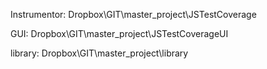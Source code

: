 Instrumentor: Dropbox\GIT\master_project\JSTestCoverage

GUI: Dropbox\GIT\master_project\JSTestCoverageUI

library: Dropbox\GIT\master_project\library